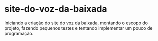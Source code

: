 # site-do-voz-da-baixada
Iniciando a criação do site do voz da baixada, montando o escopo do projeto, fazendo pequenos testes e tentando implementar um pouco de programação.
